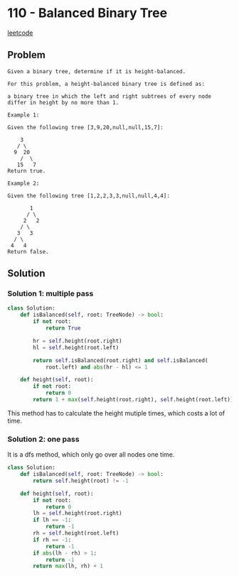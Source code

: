 # 110 - Balanced Binary Tree

[leetcode](https://leetcode.com/problems/balanced-binary-tree/)

## Problem

    Given a binary tree, determine if it is height-balanced.
    
    For this problem, a height-balanced binary tree is defined as:
    
    a binary tree in which the left and right subtrees of every node differ in height by no more than 1.
    
    Example 1:
    
    Given the following tree [3,9,20,null,null,15,7]:
    
        3
       / \
      9  20
        /  \
       15   7
    Return true.
    
    Example 2:
    
    Given the following tree [1,2,2,3,3,null,null,4,4]:
    
           1
          / \
         2   2
        / \
       3   3
      / \
     4   4
    Return false.

## Solution

### Solution 1: multiple pass

```python
class Solution:
    def isBalanced(self, root: TreeNode) -> bool:
        if not root:
            return True

        hr = self.height(root.right)
        hl = self.height(root.left)

        return self.isBalanced(root.right) and self.isBalanced(
            root.left) and abs(hr - hl) <= 1

    def height(self, root):
        if not root:
            return 0
        return 1 + max(self.height(root.right), self.height(root.left))
```

This method has to calculate the height mutiple times, which costs a lot of time.

### Solution 2: one pass

It is a dfs method, which only go over all nodes one time.

```python
class Solution:
    def isBalanced(self, root: TreeNode) -> bool:
        return self.height(root) != -1

    def height(self, root):
        if not root:
            return 0
        lh = self.height(root.right)
        if lh == -1:
            return -1
        rh = self.height(root.left)
        if rh == -1:
            return -1
        if abs(lh - rh) > 1:
            return -1
        return max(lh, rh) + 1

```
